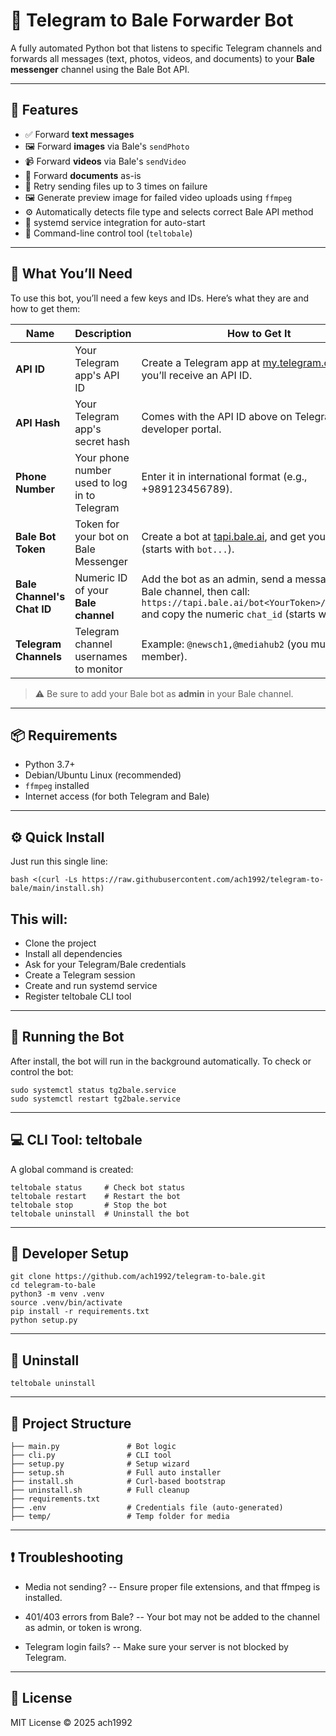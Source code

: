 # 🤖 Telegram to Bale Forwarder Bot

A fully automated Python bot that listens to specific Telegram channels and forwards all messages (text, photos, videos, and documents) to your **Bale messenger** channel using the Bale Bot API.

---

## 🚀 Features

- ✅ Forward **text messages**
- 🖼 Forward **images** via Bale's `sendPhoto`
- 📹 Forward **videos** via Bale's `sendVideo`
- 📄 Forward **documents** as-is
- 🔁 Retry sending files up to 3 times on failure
- 🖼 Generate preview image for failed video uploads using `ffmpeg`
- ⚙️ Automatically detects file type and selects correct Bale API method
- 📡 systemd service integration for auto-start
- 🧰 Command-line control tool (`teltobale`)

---

## 🔑 What You’ll Need

To use this bot, you’ll need a few keys and IDs. Here’s what they are and how to get them:

| Name | Description | How to Get It |
|------|-------------|---------------|
| **API ID** | Your Telegram app's API ID | Create a Telegram app at [my.telegram.org](https://my.telegram.org/auth) and you’ll receive an API ID. |
| **API Hash** | Your Telegram app's secret hash | Comes with the API ID above on Telegram's developer portal. |
| **Phone Number** | Your phone number used to log in to Telegram | Enter it in international format (e.g., +989123456789). |
| **Bale Bot Token** | Token for your bot on Bale Messenger | Create a bot at [tapi.bale.ai](https://tapi.bale.ai), and get your bot token (starts with `bot...`). |
| **Bale Channel's Chat ID** | Numeric ID of your **Bale channel** | Add the bot as an admin, send a message in your Bale channel, then call: `https://tapi.bale.ai/bot<YourToken>/getUpdates` and copy the numeric `chat_id` (starts with `-100`). |
| **Telegram Channels** | Telegram channel usernames to monitor | Example: `@newsch1,@mediahub2` (you must be a member). |

> ⚠️ Be sure to add your Bale bot as **admin** in your Bale channel.

---

## 📦 Requirements

- Python 3.7+
- Debian/Ubuntu Linux (recommended)
- `ffmpeg` installed
- Internet access (for both Telegram and Bale)

---

## ⚙️ Quick Install

Just run this single line:

```
bash <(curl -Ls https://raw.githubusercontent.com/ach1992/telegram-to-bale/main/install.sh)
```

## This will:

- Clone the project
- Install all dependencies
- Ask for your Telegram/Bale credentials
- Create a Telegram session
- Create and run systemd service
- Register teltobale CLI tool

---

## 🔁 Running the Bot

After install, the bot will run in the background automatically.
To check or control the bot:

```
sudo systemctl status tg2bale.service
sudo systemctl restart tg2bale.service
```

---

## 💻 CLI Tool: teltobale
A global command is created:

```
teltobale status     # Check bot status
teltobale restart    # Restart the bot
teltobale stop       # Stop the bot
teltobale uninstall  # Uninstall the bot
```

---

## 🧪 Developer Setup

```
git clone https://github.com/ach1992/telegram-to-bale.git
cd telegram-to-bale
python3 -m venv .venv
source .venv/bin/activate
pip install -r requirements.txt
python setup.py
```

---

## 🧼 Uninstall

```
teltobale uninstall
```

---

## 📁 Project Structure

```
├── main.py               # Bot logic
├── cli.py                # CLI tool
├── setup.py              # Setup wizard
├── setup.sh              # Full auto installer
├── install.sh            # Curl-based bootstrap
├── uninstall.sh          # Full cleanup
├── requirements.txt
├── .env                  # Credentials file (auto-generated)
├── temp/                 # Temp folder for media
```

---

## ❗ Troubleshooting

- Media not sending?
-- Ensure proper file extensions, and that ffmpeg is installed.

- 401/403 errors from Bale?
-- Your bot may not be added to the channel as admin, or token is wrong.

- Telegram login fails?
-- Make sure your server is not blocked by Telegram.

---

## 📃 License

MIT License © 2025 ach1992
